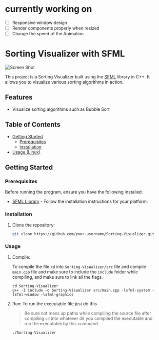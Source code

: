 # currently working on
- [ ] Responsive window design
- [ ] Render components properly when resized
- [ ] Change the speed of the Animation 

# Sorting Visualizer with SFML

![Screen Shot](screenshot.png)

This project is a Sorting Visualizer built using the [SFML](https://www.sfml-dev.org/) library in C++. It allows you to visualize various sorting algorithms in action.

## Features
- Visualize sorting algorithms such as Bubble Sort

## Table of Contents

- [Getting Started](#getting-started)
  - [Prerequisites](#prerequisites)
  - [Installation](#installation)
- [Usage (Linux)](#usage)

## Getting Started

### Prerequisites

Before running the program, ensure you have the following installed:

- [SFML Library](https://www.sfml-dev.org/download.php) - Follow the installation instructions for your platform.

### Installation

1. Clone the repository:

   ```bash
   git clone https://github.com/your-username/Sorting-Visualizer.git
### Usage
1. Compile:
   
   To compile the file `cd` into `Sorting-Visualizer/src` file and compile `main.cpp` file and make sure to include the `include` folder while compiling, 
   and make sure to link all the flags.
  
    ```shell
    cd Sorting-Visualizer
    g++ -I include -o Sorting-Visualizer src/main.cpp -lsfml-system -lsfml-window -lsfml-graphics
    ```
   
2. Run:
    To run the executable file just do this
    > Be sure not mess up paths while compiling the source file after compiling `cd` into whatever dir you compiled the executable and run the executable by this command.
    ```shell
    ./Sorting-Visualizer
    ```
